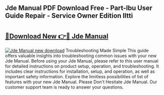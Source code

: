 ## Jde Manual PDF Download Free - Part-lbu User Guide Repair - Service Owner Edition lltti

# <h2><a href="http://bc20151.oget.top/?id=Jde+Manual">🔗Download New 👉🔴 Jde Manual</a></h2>

[![Jde Manual new download](https://i.imgur.com/5g1atiW.png)](http://bc20151.oget.top/?id=Jde+Manual)
Troubleshooting Made Simple This guide offers valuable insights into troubleshooting common issues with your new Jde Manual. Before using your Jde Manual, please refer to this user manual for detailed instructions on product setup, operation, and troubleshooting. It includes clear instructions for installation, setup, and operation, as well as important safety information. Explore the limitless possibilities of list of features with your new Jde Manual. Please Don't Hesitate Jde Manual. Our customer support team is ready to answer your questions.
